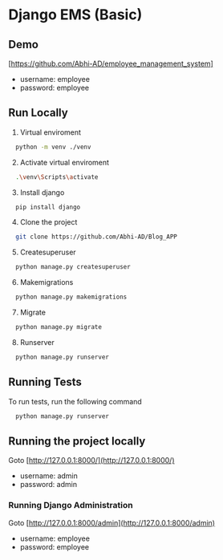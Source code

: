 
# Django EMS (Basic)



## Demo
[https://github.com/Abhi-AD/employee_management_system]

- username: employee
- password: employee

## Run Locally



  1. Virtual enviroment

```bash
  python -m venv ./venv
```

  2. Activate virtual enviroment

```bash
  .\venv\Scripts\activate
```

  3. Install django
```bash
  pip install django
```

  4. Clone the project

```bash
  git clone https://github.com/Abhi-AD/Blog_APP
```
  5. Createsuperuser

```bash
  python manage.py createsuperuser
```
  6. Makemigrations

```bash
  python manage.py makemigrations
```
   7. Migrate

```bash
  python manage.py migrate
```
  8. Runserver
```bash
  python manage.py runserver
```

## Running Tests

To run tests, run the following command

```bash
  python manage.py runserver
```

## Running the project locally

Goto [http://127.0.0.1:8000/](http://127.0.0.1:8000/)
- username: admin
- password: admin

### Running Django Administration

Goto [http://127.0.0.1:8000/admin](http://127.0.0.1:8000/admin)
- username: employee
- password: employee
  

